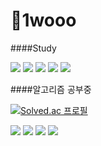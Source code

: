 <h1>🤔1wooo</h1>

####Study


<img src="https://img.shields.io/badge/JAVA-yellow?style=flat-square&logo=java&logoColor=white"/> <img src="https://img.shields.io/badge/Springboot-6DB33F?style=flat-square&logo=springboot&logoColor=white"/> <img src="https://img.shields.io/badge/Hibernate-59666C?style=flat-square&logo=hibernate&logoColor=white"/> <img src="https://img.shields.io/badge/Mysql-4479A1?style=flat-square&logo=mysql&logoColor=white"/> <img src="https://img.shields.io/badge/Python-3776AB?style=flat-square&logo=python&logoColor=white"/>


####알고리즘 공부중  


[![Solved.ac
프로필](http://mazassumnida.wtf/api/v2/generate_badge?boj=asdsa113)](https://solved.ac/asdsa113)

<img src="https://img.shields.io/badge/like lion univ 10th-f97316?style=flat-square&logo=Lion Air&logoColor=white"/> <a href="https://www.instagram.com/lell0w_mell0w/"><img src="https://img.shields.io/badge/lell0w_mell0w-E4405F?style=flat-square&logo=Instagram&logoColor=white"/></a> <a href="https://velog.io/@pexe99"><img src="https://img.shields.io/badge/velog-20c997?style=flat-square&logo=Velog&logoColor=white"/></a> <img src="https://img.shields.io/badge/dr11291129@gmail.com-ea4335?style=flat-square&logo=Gmail&logoColor=white"/>  

